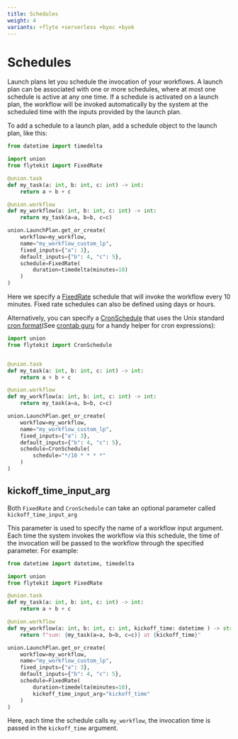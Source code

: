 ```yaml
---
title: Schedules
weight: 4
variants: +flyte +serverless +byoc +byok
---
```


# Schedules

Launch plans let you schedule the invocation of your workflows.
A launch plan can be associated with one or more schedules, where at most one schedule is active at any one time.
If a schedule is activated on a launch plan, the workflow will be invoked automatically by the system at the scheduled time with the inputs provided by the launch plan.

To add a schedule to a launch plan, add a schedule object to the launch plan, like this:

```python
from datetime import timedelta

import union
from flytekit import FixedRate

@union.task
def my_task(a: int, b: int, c: int) -> int:
    return a + b + c

@union.workflow
def my_workflow(a: int, b: int, c: int) -> int:
    return my_task(a=a, b=b, c=c)

union.LaunchPlan.get_or_create(
    workflow=my_workflow,
    name="my_workflow_custom_lp",
    fixed_inputs={"a": 3},
    default_inputs={"b": 4, "c": 5},
    schedule=FixedRate(
        duration=timedelta(minutes=10)
    )
)
```

Here we specify a [FixedRate](https://docs.flyte.org/en/latest/api/flytekit/generated/flytekit.FixedRate.html#flytekit.FixedRate) schedule that will invoke the workflow every 10 minutes. Fixed rate schedules can also be defined using days or hours.

Alternatively, you can specify a [CronSchedule](https://docs.flyte.org/en/latest/api/flytekit/generated/flytekit.CronSchedule.html#flytekit.CronSchedule) that uses the Unix standard [cron format](https://en.wikipedia.org/wiki/Cron)(See [crontab guru](https://crontab.guru/) for a handy helper for cron expressions):

```python
import union
from flytekit import CronSchedule


@union.task
def my_task(a: int, b: int, c: int) -> int:
    return a + b + c

@union.workflow
def my_workflow(a: int, b: int, c: int) -> int:
    return my_task(a=a, b=b, c=c)

union.LaunchPlan.get_or_create(
    workflow=my_workflow,
    name="my_workflow_custom_lp",
    fixed_inputs={"a": 3},
    default_inputs={"b": 4, "c": 5},
    schedule=CronSchedule(
        schedule="*/10 * * * *"
    )
)
```

## kickoff_time_input_arg

Both `FixedRate` and `CronSchedule` can take an optional parameter called `kickoff_time_input_arg`

This parameter is used to specify the name of a workflow input argument.
Each time the system invokes the workflow via this schedule, the time of the invocation will be passed to the workflow through the specified parameter.
For example:

```python
from datetime import datetime, timedelta

import union
from flytekit import FixedRate

@union.task
def my_task(a: int, b: int, c: int) -> int:
    return a + b + c

@union.workflow
def my_workflow(a: int, b: int, c: int, kickoff_time: datetime ) -> str:
    return f"sum: {my_task(a=a, b=b, c=c)} at {kickoff_time}"

union.LaunchPlan.get_or_create(
    workflow=my_workflow,
    name="my_workflow_custom_lp",
    fixed_inputs={"a": 3},
    default_inputs={"b": 4, "c": 5},
    schedule=FixedRate(
        duration=timedelta(minutes=10),
        kickoff_time_input_arg="kickoff_time"
    )
)
```

Here, each time the schedule calls `my_workflow`, the invocation time is passed in the `kickoff_time` argument.

